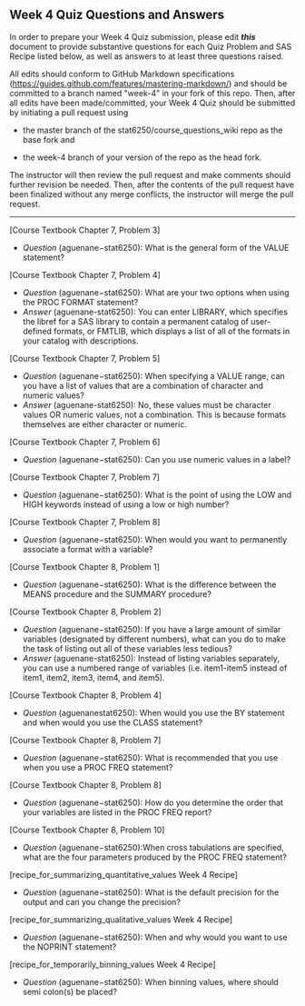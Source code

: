 ## Week 4 Quiz Questions and Answers

In order to prepare your Week 4 Quiz submission, please edit ***this*** document to provide substantive questions for each Quiz Problem and SAS Recipe listed below, as well as answers to at least three questions raised.

All edits should conform to GitHub Markdown specifications (https://guides.github.com/features/mastering-markdown/) and should be committed to a branch named "week-4" in your fork of this repo. Then, after all edits have been made/committed, your Week 4 Quiz should be submitted by initiating a pull request using

- the master branch of the stat6250/course_questions_wiki repo as the base fork and

- the week-4 branch of your version of the repo as the head fork.

The instructor will then review the pull request and make comments should further revision be needed. Then, after the contents of the pull request have been finalized without any merge conflicts, the instructor will merge the pull request.

********************************************************************************



[Course Textbook Chapter 7, Problem 3]
- *Question* (aguenane−stat6250): What is the general form of the VALUE statement?


[Course Textbook Chapter 7, Problem 4]
- *Question* (aguenane−stat6250): What are your two options when using the PROC FORMAT statement?
- *Answer* (aguenane-stat6250): You can enter LIBRARY, which specifies the libref for a SAS library to contain a permanent catalog of user-defined formats, or FMTLIB, which displays a list of all of the formats in your catalog with descriptions.

[Course Textbook Chapter 7, Problem 5]
- *Question* (aguenane−stat6250): When specifying a VALUE range, can you have a list of values that are a combination of character and numeric values?
- *Answer* (aguenane-stat6250): No, these values must be character values OR numeric values, not a combination. This is because formats themselves are either character or numeric.

[Course Textbook Chapter 7, Problem 6]
- *Question* (aguenane−stat6250): Can you use numeric values in a label?


[Course Textbook Chapter 7, Problem 7]
- *Question* (aguenane−stat6250): What is the point of using the LOW and HIGH keywords instead of using a low or high number?


[Course Textbook Chapter 7, Problem 8]
- *Question* (aguenane−stat6250): When would you want to permanently associate a format with a variable?


[Course Textbook Chapter 8, Problem 1]
- *Question* (aguenane−stat6250): What is the difference between the MEANS procedure and the SUMMARY procedure?


[Course Textbook Chapter 8, Problem 2]
- *Question* (aguenane−stat6250): If you have a large amount of similar variables (designated by different numbers), what can you do to make the task of listing out all of these variables less tedious?
- *Answer* (aguenane-stat6250): Instead of listing variables separately, you can use a numbered range of variables (i.e. item1-item5 instead of item1, item2, item3, item4, and item5).

[Course Textbook Chapter 8, Problem 4]
- *Question* (aguenanestat6250): When would you use the BY statement and when would you use the CLASS statement?


[Course Textbook Chapter 8, Problem 7]
- *Question* (aguenane−stat6250): What is recommended that you use when you use a PROC FREQ statement?


[Course Textbook Chapter 8, Problem 8]
- *Question* (aguenane−stat6250): How do you determine the order that your variables are listed in the PROC FREQ report?


[Course Textbook Chapter 8, Problem 10]
- *Question* (aguenane−stat6250):When cross tabulations are specified, what are the four parameters produced by the PROC FREQ statement?


[recipe_for_summarizing_quantitative_values Week 4 Recipe]
- *Question* (aguenane−stat6250): What is the default precision for the output and can you change the precision?


[recipe_for_summarizing_qualitative_values Week 4 Recipe]
- *Question* (aguenane−stat6250): When and why would you want to use the NOPRINT statement?


[recipe_for_temporarily_binning_values Week 4 Recipe]
- *Question* (aguenane−stat6250): When binning values, where should semi colon(s) be placed? 

